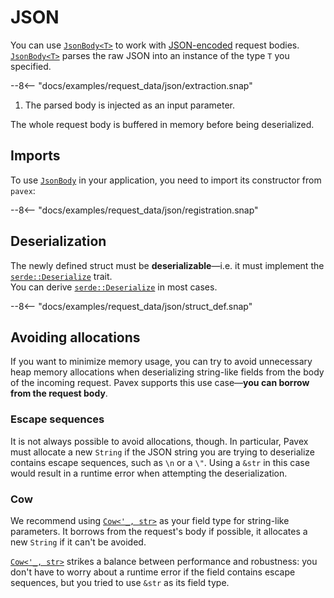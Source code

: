 # JSON

You can use [`JsonBody<T>`][JsonBody] to work with [JSON-encoded](https://www.json.org/json-en.html) request bodies.\
[`JsonBody<T>`][JsonBody] parses the raw JSON into an instance of the type `T` you specified.

--8<-- "docs/examples/request_data/json/extraction.snap"

1. The parsed body is injected as an input parameter.

The whole request body is buffered in memory before being deserialized.

## Imports

To use [`JsonBody`][JsonBody] in your application, you need to import its constructor from `pavex`:

--8<-- "docs/examples/request_data/json/registration.snap"

## Deserialization

The newly defined struct must be **deserializable**—i.e. it must implement the [`serde::Deserialize`][serde::Deserialize] trait.\
You can derive [`serde::Deserialize`][serde::Deserialize] in most cases.

--8<-- "docs/examples/request_data/json/struct_def.snap"

## Avoiding allocations

If you want to minimize memory usage, you can try to avoid unnecessary heap memory allocations when deserializing
string-like fields from the body of the incoming request.
Pavex supports this use case—**you can borrow from the request body**.

### Escape sequences

It is not always possible to avoid allocations, though.
In particular,
Pavex must allocate a new `String` if the JSON string you are trying to deserialize contains escape sequences,
such as `\n` or a `\"`.
Using a `&str` in this case would result in a runtime error when attempting the deserialization.

### Cow

We recommend using [`Cow<'_, str>`][Cow] as your field type for string-like parameters.
It borrows from the request's body if possible, it allocates a new `String` if it can't be avoided.

[`Cow<'_, str>`][Cow] strikes a balance between performance and robustness: you don't have to worry about a runtime error
if the field contains escape sequences, but you tried to use `&str` as its field type.

[BufferedBody]: /api_reference/pavex/request/body/struct.BufferedBody.html
[JsonBody]: /api_reference/pavex/request/body/struct.JsonBody.html
[JsonBody::register]: /api_reference/pavex/request/body/struct.JsonBody.html#method.register
[serde::Deserialize]: https://docs.rs/serde/latest/serde/trait.Deserialize.html
[Cow]: https://doc.rust-lang.org/std/borrow/enum.Cow.html

